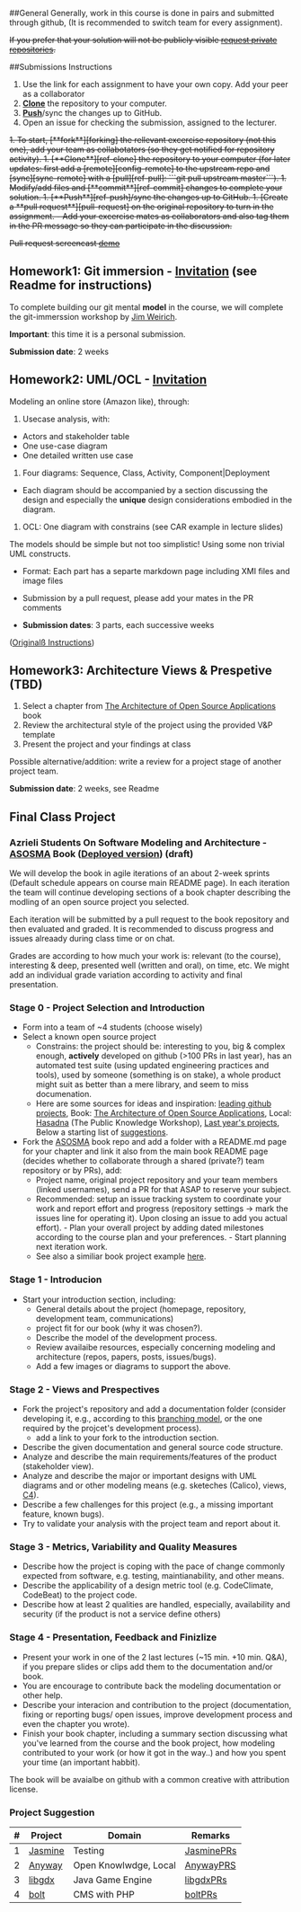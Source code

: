 ##General
Generally, work in this course is done in pairs and submitted through github, (It is recommended to switch team for every assignment).

~~If you prefer that your solution will not be publicly visible [request private repositories][private-repos].~~


##Submissions Instructions
1. Use the link for each assignment to have your own copy. Add your peer as a collaborator
1. [**Clone**][ref-clone] the repository to your computer.
1. [**Push**][ref-push]/sync the changes up to GitHub.
1. Open an issue for checking the submission, assigned to the lecturer.

<strike>
1. To start, [**fork**][forking] the rellevant excercise repository (not this one), add your team as collabotators (so they get notified for repository activity).
1. [**Clone**][ref-clone] the repository to your computer (for later updates: first add a [remote][config-remote] to the upstream repo and [sync][sync-remote] with a [pull][ref-pull]:  ```git pull upstream master```).
1. Modify/add files and [**commit**][ref-commit] changes to complete your solution.
1. [**Push**][ref-push]/sync the changes up to GitHub.
1. [Create a **pull request**][pull-request] on the original repository to turn in the assignment.
  - Add your excercise mates as collaborators and also tag them in the PR message so they can participate in the discussion.

Pull request screencast [demo](http://screencast-o-matic.com/watch/coe3IEeMDa)
</strike>

## Homework1: Git immersion - [Invitation](https://classroom.github.com/assignment-invitations/e2e1a8f2de618d4961dbac294ff32f72) (see Readme for instructions)
To complete building our git mental **model** in the course, we will complete the git-immerssion workshop by [Jim Weirich](https://github.com/jimweirich). 

**Important**: this time it is a personal submission.

**Submission date**: 2 weeks

## Homework2: UML/OCL - [Invitation](https://classroom.github.com/group-assignment-invitations/7c61d63f9fb185675b3c691e01ae0c05)

Modeling an online store (Amazon like), through:

1. Usecase analysis, with: 
  - Actors and stakeholder table
  - One use-case diagram
  - One detailed written use case
1. Four diagrams: Sequence, Class, Activity, Component|Deployment
  - Each diagram should be accompanied by a section discussing the design and especially the **unique** design considerations embodied in the diagram.
1. OCL: One diagram with constrains (see CAR example in lecture slides)

The models should be simple but not too simplistic! Using some non trivial UML constructs.

- Format: Each part has a separte markdown page including XMI files and image files

- Submission by a pull request, please add your mates in the PR comments

- **Submission dates**: 3 parts, each successive weeks

([Originalß Instructions](https://github.com/jce-il/sw-modeling-2016b-uml))

## Homework3: Architecture Views & Prespetive (TBD)    

1. Select a chapter from [The Architecture of Open Source Applications](http://www.aosabook.org/en/index.html) book
1. Review the architectural style of the project using the provided V&P template
1. Present the project and your findings at class

Possible alternative/addition: write a review for a project stage of another project team.

**Submission date**: 2 weeks, see Readme

## Final Class Project
### Azrieli Students On Software Modeling and Architecture - [ASOSMA] Book ([Deployed version]) (draft)

We will develop the book in agile iterations of an about 2-week sprints (Default schedule appears on course main README page). In each iteration the team will continue developing sections of a book chapter describing the modling of an open source project you selected.

Each iteration will be submitted by a pull request to the book repository and then evaluated and graded. It is recommended to discuss progress and issues alreaady during class time or on chat.

Grades are according to how much your work is: relevant (to the course), interesting & deep, presented well (written and oral), on time, etc. We might add an individual grade variation according to activity and final presentation.

### Stage 0 - Project Selection and Introduction
- Form into a team of ~4 students (choose wisely)
- Select a known open source project
  - Constrains: the project should be: interesting to you, big & complex enough, **actively** developed on github (>100 PRs in last year), has an automated test suite (using updated engineering practices and tools), used by someone (something is on stake), a whole product might suit as better than a mere library, and seem to miss documenation.
  - Here are some sources for ideas and inspiration: [leading github projects](https://github.com/showcases), Book: [The Architecture of Open Source Applications](http://www.aosabook.org/en/index.html), Local: [Hasadna](http://www.hasadna.org.il/projects/) (The Public Knowledge Workshop), [Last year's projects][last-year-proejcts], Below a starting list of [suggestions](./#project-suggestions).
- Fork the [ASOSMA] book repo and add a folder with a README.md page for your chapter and link it also from the main book README page (decides whether to collaborate through a shared (private?) team repository or by PRs), add:
  - Project name, original project repository and your team members (linked usernames), send a PR for that ASAP to reserve your subject.
  - Recommended: setup an issue tracking system to coordinate your work and report effort and progress (repository settings -> mark the issues line for operating it). Upon  closing an issue to add you actual effort).
        - Plan your overall project by adding dated milestones according to the course plan and your preferences.
        - Start planning next iteration work.
  - See also a similiar book project example [here][Desosa-book].

### Stage 1 - Introducion
- Start your introduction section, including:
  - General details about the project (homepage, repository, development team, communications)
  - project fit for our book (why it was chosen?).
  - Describe the model of the development process.
  - Review availaibe resources, especially concerning modeling and architecture  (repos, papers, posts, issues/bugs).
  - Add a few images or diagrams to support the above.

### Stage 2 - Views and Prespectives
- Fork the project's repository and add a documentation folder (consider developing it, e.g., according to this [branching model], or the one required by the projcet's development process).
  - add a link to your fork to the introduction section.
- Describe the given documentation and general source code structure.
- Analyze and describe the main requirements/features of the product (stakeholder view).
- Analyze and describe the major or important designs with UML diagrams and or other modeling means (e.g. sketeches (Calico), views, [C4][structurizr]).
- Describe a few challenges for this project (e.g., a missing important feature, known bugs).
- Try to validate your analysis with the project team and report about it.

### Stage 3 - Metrics, Variability and Quality Measures
- Describe how the project is coping with the pace of change commonly expected from software, e.g. testing, maintianability, and other means.
- Describe the applicability of a design metric tool (e.g. CodeClimate, CodeBeat) to the project code.
- Describe how at least 2 qualities are handled, especially, availability and security (if the product is not a service define others)

### Stage 4 - Presentation, Feedback and Finizlize
- Present your work in one of the 2 last lectures (~15 min. +10 min. Q&A), if you prepare slides or clips add them to the documentation and/or book.
- You are encourage to contribute back the modeling documentation or other help.
- Describe your interacion and contribution to the project (documentation, fixing or reporting bugs/ open issues, improve development process and even the chapter you wrote).
- Finish your book chapter, including a summary section discussing what you've learned from the course and the book project, how modeling contributed to your work (or how it got in the way..) and how you spent your time (an important habbit).

The book will be avaialbe on github with a common creative with attribution license.

### Project Suggestion
| # | Project | Domain  | Remarks|
|---|---------|---------|--------|
| 1 | [Jasmine] | Testing | [JasminePRs] | 
| 2 | [Anyway]  | Open Knowlwdge, Local| [AnywayPRS] |
| 3 | [libgdx]  | Java Game Engine | [libgdxPRs] |
| 4 | [bolt]    | CMS with PHP | [boltPRs] |



<!-- Links -->
[private-repos]: /guide/private_repos
[help-add-to-team]: https://help.github.com/articles/adding-organization-members-to-a-team
[forking]: https://guides.github.com/activities/forking/
[ref-clone]: http://gitref.org/creating/#clone
[ref-commit]: http://gitref.org/basic/#commit
[ref-push]: http://gitref.org/remotes/#push
[ref-pull]: http://gitref.org/remotes/#pull
[pull-request]: https://help.github.com/articles/creating-a-pull-request
[config-remote]: https://help.github.com/articles/configuring-a-remote-for-a-fork/
[sync-remote]: https://help.github.com/articles/syncing-a-fork/

[ASOSMA]: https://github.com/jce-il/ASOSMA
[Deployed version]: http://jce-il.github.io/ASOSMA/README.html
[Desosa-book]: http://delftswa.github.io/
[branching model]: http://nvie.com/posts/a-successful-git-branching-model/
[last-year-proejcts]: https://github.com/jce-il/sw-modeling-class/blob/master/Projects.md
[structurizr]: https://structurizr.com/

[Jasmine]: https://github.com/jasmine/jasmine
[JasminePRs]: https://github.com/jasmine/jasmine/pulls?utf8=%E2%9C%93&q=is%3Apr+created%3A%3E2015-04-01+

[Anyway]: https://github.com/hasadna/anyway
[AnywayPRS]: https://github.com/hasadna/anyway/pulls?utf8=%E2%9C%93&q=is%3Apr+created%3A%3E2015-04-01+

[libgdx]: https://github.com/libgdx/libgdx
[libgdxPRs]: https://github.com/libgdx/libgdx/pulls?utf8=%E2%9C%93&q=is%3Apr+created%3A%3E2015-04-01+

[bolt]: https://github.com/bolt/bolt
[boltPRs]:https://github.com/bolt/bolt/pulls?utf8=%E2%9C%93&q=is%3Apr+created%3A%3E2015-04-01+
